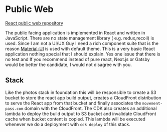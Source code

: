 # Public Web

[React public web repository](https://github.com/movement-pass/react-public-web)

The public facing application is implemented in React and written in JavaScript. There are no state management library (
e.g. redux,recoil) is used. Since I am not a UI/UX Guy I need a rich component suite that is the
reason [Material-UI](https://material-ui.com) is used with default theme. This is a very basic React application nothing
special that I should explain. Yes one issue that there is no test and If you recommend instead of pure react, Next.js
or Gatsby would be better the candidate, I would not disagree with you.

## Stack

Like the photos stack in foundation this will be responsible to create a S3 bucket to store the react app build output,
creates a CloudFront distribution to serve the React app from that bucket and finally associates the `movement-pass.com`
domain with the CloudFront. The CDK also creates an additional lambda to deploy the build output to S3 bucket and
invalidate CloudFront cache when bucket content is copied. This lambda will be executed whenever we do a deployment
with `cdk deploy` of this stack.

